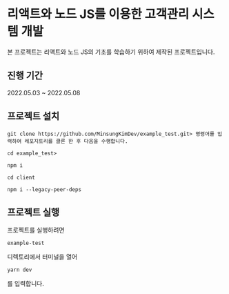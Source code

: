 # 리액트와 노드 JS를 이용한 고객관리 시스템 개발
본 프로젝트는 리액트와 노드 JS의 기초를 학습하기 위하여 제작된 프로젝트입니다.

## 진행 기간
2022.05.03 ~ 2022.05.08

## 프로젝트 설치
<pre><code>git clone https://github.com/MinsungKimDev/example_test.git> 명령어를 입력하여 레포지토리를 클론 한 후 다음을 수행합니다.</code></pre>

<pre><code>cd example_test></code></pre>

<pre><code>npm i</code></pre>

<pre><code>cd client</code></pre>

<pre><code>npm i --legacy-peer-deps</code></pre>

## 프로젝트 실행

프로젝트를 실행하려면 <pre><code>example-test</code></pre> 디렉토리에서 터미널을 열어 <pre><code>yarn dev</code></pre> 를 입력합니다.
